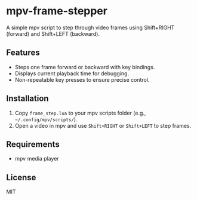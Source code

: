 # mpv-frame-stepper

A simple mpv script to step through video frames using Shift+RIGHT (forward) and Shift+LEFT (backward).

## Features
- Steps one frame forward or backward with key bindings.
- Displays current playback time for debugging.
- Non-repeatable key presses to ensure precise control.

## Installation
1. Copy `frame_step.lua` to your mpv scripts folder (e.g., `~/.config/mpv/scripts/`).
2. Open a video in mpv and use `Shift+RIGHT` or `Shift+LEFT` to step frames.

## Requirements
- mpv media player

## License
MIT
